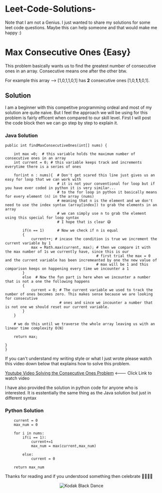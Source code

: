 # Leet-Code-Solutions-
Note that I am not a Genius. I just wanted to share my solutions for  some leet code questions. Maybe this can help someone and that would make me happy :)


#   Max Consecutive Ones {Easy}
This problem basically wants us to find the greatest number of consecutive ones in an array. Consecutive means one after the other btw.  

For example this array --> [1,0,1,1,0,1] has **2** consecutive ones [1,0,**1**,**1**,0,1].

## Solution

I am a beginner with this competitve programming ordeal and most of my solution are quite naive. But I feel the approach we will be using for this problem is fairly efficent when compared to our skill level. First I will post the code block then we can go step by step to explain it. 


### Java Solution 

    public int findMaxConsecutiveOnes(int[] nums) {
        
        int max =0;  # this variable holds the maximum number of consecutive ones in an array 
        int current = 0; # this variable keeps track and increments everytime there is a series of ones
        
        for(int n : nums){  # Don't get scared this line just gives us an easy for loop that we can work with
                            # it is not your conventional for loop but if you have ever coded in python it is very similar...
                            # to the for loop in python it basically means for every element (n) in the array (nums)
                            # meaning that n is the element and we don't need to use the index syntax (array[index]) to grab the elements in an array
                            # we can simply use n to grab the element using this special for loop syntax
                            # I hope that is clear 😅
                            
            if(n == 1)      # Now we check if n is equal
            {
                current++; # incase the condition is true we increment the current variable by 1 
                max = Math.max(current, max); # then we compare it with the max number of 1s we currently have, since this is our 
                                              # first trial the max = 0 and the current variable has been incremeanted by one the new value of
                                              # max will be 1 and this comparison keeps on happening every time we incounter a 1
            }
            else  # Now the fun part is here when we incounter a number that is not a one the following happens
            {                 
                current = 0; # The current variable we used to track the number of ones becomes zero. This makes sense because we are looking for consecutive
                             # ones and since we incounter a number that is not one we should reset our current variable.
            }
        }
        
        # we do this until we traverse the whole array leaving us with an linear time complexity O(N) 
        
        return max;
        
    }
    }

If you can't understand my writing style or what I just wrote please watch this video down below that explains how to solve this problem.

[Youtube Video Solving the Consecutive Ones Problem](https://youtu.be/PLa4tYQhqoU)  <--- Click Link to watch video

I have also provided the solution in python code for anyone who is interested.  It is esstentially the same thing as the Java solution but just in different syntax


### Python Solution


        current = 0
        max_num = 0
        
        for i in nums: 
            if(i == 1):
                current+=1
                max_num = max(current,max_num)
                
            else:
                current = 0
                
        return max_num




Thanks for reading and if you understood something then celebrate 🎉🎉🎉🎉

<p align="center">
  <img src="https://thumbs.gfycat.com/AllBabyishAardvark-max-1mb.gif" alt="Kodak Black Dance"/>
</p>

